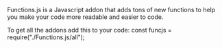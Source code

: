 Functions.js is a Javascript addon that adds tons of new functions to help you make your code more readable and easier to code.

To get all the addons add this to your code:
    const funcjs = require("./Functions.js/all");
